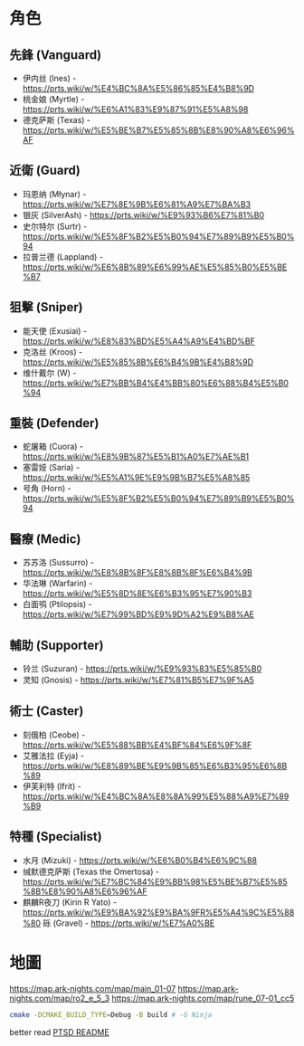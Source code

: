 # 角色  
## 先鋒 (Vanguard)
   - 伊内丝 (Ines) - https://prts.wiki/w/%E4%BC%8A%E5%86%85%E4%B8%9D
   - 桃金娘 (Myrtle) - https://prts.wiki/w/%E6%A1%83%E9%87%91%E5%A8%98
   - 德克萨斯 (Texas) - https://prts.wiki/w/%E5%BE%B7%E5%85%8B%E8%90%A8%E6%96%AF

## 近衛 (Guard)
   - 玛恩纳 (Młynar) - https://prts.wiki/w/%E7%8E%9B%E6%81%A9%E7%BA%B3
   - 银灰 (SilverAsh) - https://prts.wiki/w/%E9%93%B6%E7%81%B0
   - 史尔特尔 (Surtr) - https://prts.wiki/w/%E5%8F%B2%E5%B0%94%E7%89%B9%E5%B0%94
   - 拉普兰德 (Lappland) - https://prts.wiki/w/%E6%8B%89%E6%99%AE%E5%85%B0%E5%BE%B7

## 狙擊 (Sniper)
   - 能天使 (Exusiai) - https://prts.wiki/w/%E8%83%BD%E5%A4%A9%E4%BD%BF
   - 克洛丝 (Kroos) - https://prts.wiki/w/%E5%85%8B%E6%B4%9B%E4%B8%9D
   - 维什戴尔 (W) - https://prts.wiki/w/%E7%BB%B4%E4%BB%80%E6%88%B4%E5%B0%94

## 重裝 (Defender)
   - 蛇屠箱 (Cuora) - https://prts.wiki/w/%E8%9B%87%E5%B1%A0%E7%AE%B1
   - 塞雷娅 (Saria) - https://prts.wiki/w/%E5%A1%9E%E9%9B%B7%E5%A8%85
   - 号角 (Horn) - https://prts.wiki/w/%E5%8F%B2%E5%B0%94%E7%89%B9%E5%B0%94

## 醫療 (Medic)
   - 苏苏洛 (Sussurro) - https://prts.wiki/w/%E8%8B%8F%E8%8B%8F%E6%B4%9B
   - 华法琳 (Warfarin) - https://prts.wiki/w/%E5%8D%8E%E6%B3%95%E7%90%B3
   - 白面鸮 (Ptilopsis) - https://prts.wiki/w/%E7%99%BD%E9%9D%A2%E9%B8%AE

## 輔助 (Supporter)
   - 铃兰 (Suzuran) - https://prts.wiki/w/%E9%93%83%E5%85%B0
   - 灵知 (Gnosis) - https://prts.wiki/w/%E7%81%B5%E7%9F%A5

## 術士 (Caster)
   - 刻俄柏 (Ceobe) - https://prts.wiki/w/%E5%88%BB%E4%BF%84%E6%9F%8F
   - 艾雅法拉 (Eyja) - https://prts.wiki/w/%E8%89%BE%E9%9B%85%E6%B3%95%E6%8B%89
   - 伊芙利特 (Ifrit) - https://prts.wiki/w/%E4%BC%8A%E8%8A%99%E5%88%A9%E7%89%B9

## 特種 (Specialist)
   - 水月 (Mizuki) - https://prts.wiki/w/%E6%B0%B4%E6%9C%88
   - 缄默德克萨斯 (Texas the Omertosa) - https://prts.wiki/w/%E7%BC%84%E9%BB%98%E5%BE%B7%E5%85%8B%E8%90%A8%E6%96%AF
   - 麒麟R夜刀 (Kirin R Yato) - https://prts.wiki/w/%E9%BA%92%E9%BA%9FR%E5%A4%9C%E5%88%80
砾 (Gravel) - https://prts.wiki/w/%E7%A0%BE
# 地圖
https://map.ark-nights.com/map/main_01-07
https://map.ark-nights.com/map/ro2_e_5_3
https://map.ark-nights.com/map/rune_07-01_cc5
   ```sh
   cmake -DCMAKE_BUILD_TYPE=Debug -B build # -G Ninja
   ```
   better read [PTSD README](https://github.com/ntut-open-source-club/practical-tools-for-simple-design)
